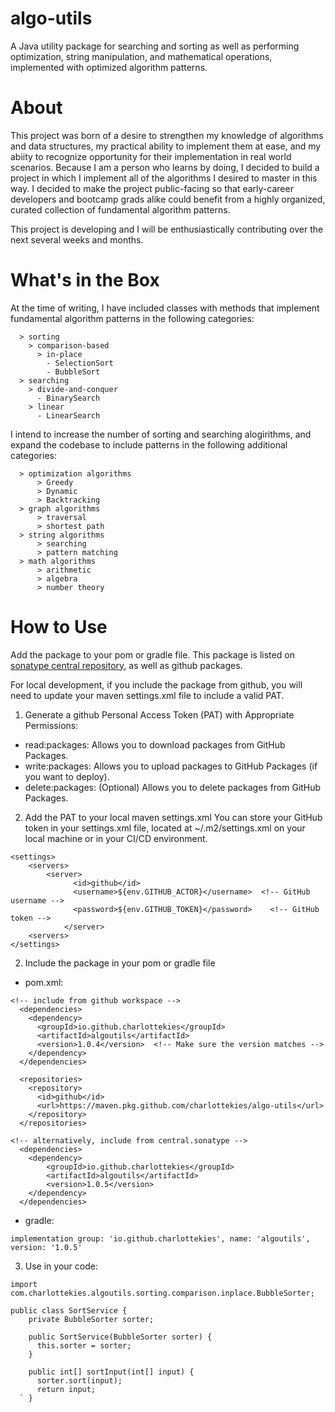 # algo-utils
A Java utility package for searching and sorting as well as performing optimization, string manipulation, and mathematical operations, implemented with optimized algorithm patterns.

# About
This project was born of a desire to strengthen my knowledge of algorithms and data structures, my practical ability to implement them at ease, and my abiity to recognize opportunity for their implementation in real world scenarios. Because I am a person who learns by doing, I decided to build a project in which I implement all of the algorithms I desired to master in this way. I decided to make the project public-facing so that early-career developers and bootcamp grads alike could benefit from a highly organized, curated collection of fundamental algorithm patterns. 

This project is developing and I will be enthusiastically contributing over the next several weeks and months.

# What's in the Box
At the time of writing, I have included classes with methods that implement fundamental algorithm patterns in the following categories:
```
  > sorting
    > comparison-based
      > in-place
        - SelectionSort
        - BubbleSort
  > searching
    > divide-and-conquer
      - BinarySearch
    > linear
      - LinearSearch
```  
I intend to increase the number of sorting and searching alogirithms, and expand the codebase to include patterns in the following additional categories: 
```
  > optimization algorithms
      > Greedy
      > Dynamic
      > Backtracking
  > graph algorithms
      > traversal
      > shortest path
  > string algorithms
      > searching
      > pattern matching
  > math algorithms
      > arithmetic
      > algebra
      > number theory
```


# How to Use 

Add the package to your pom or gradle file. This package is listed on [sonatype central repository](https://central.sonatype.com/artifact/io.github.charlottekies/algoutils/overview), as well as github packages.


For local development, if you include the package from github, you will need to update your maven settings.xml file to include a valid PAT.
1. Generate a github Personal Access Token (PAT) with Appropriate Permissions: 
* read:packages: Allows you to download packages from GitHub Packages.
* write:packages: Allows you to upload packages to GitHub Packages (if you want to deploy).
* delete:packages: (Optional) Allows you to delete packages from GitHub Packages.

2. Add the PAT to your local maven settings.xml
You can store your GitHub token in your settings.xml file, located at ~/.m2/settings.xml on your local machine or in your CI/CD environment.
```
<settings>
    <servers>
        <server>
              <id>github</id>
              <username>${env.GITHUB_ACTOR}</username>  <!-- GitHub username -->
              <password>${env.GITHUB_TOKEN}</password>    <!-- GitHub token -->
            </server>
    <servers>
</settings>
```
2. Include the package in your pom or gradle file

- pom.xml:
```
<!-- include from github workspace -->
  <dependencies>
    <dependency>
      <groupId>io.github.charlottekies</groupId>
      <artifactId>algoutils</artifactId>
      <version>1.0.4</version>  <!-- Make sure the version matches -->
    </dependency>
  </dependencies>

  <repositories>
    <repository>
      <id>github</id>
      <url>https://maven.pkg.github.com/charlottekies/algo-utils</url>
    </repository>
  </repositories>

<!-- alternatively, include from central.sonatype -->
  <dependencies>
    <dependency>
        <groupId>io.github.charlottekies</groupId>
        <artifactId>algoutils</artifactId>
        <version>1.0.5</version>
    </dependency>
  </dependencies>
```
- gradle: 
```
implementation group: 'io.github.charlottekies', name: 'algoutils', version: '1.0.5'
```

3. Use in your code: 
```
import com.charlottekies.algoutils.sorting.comparison.inplace.BubbleSorter;

public class SortService {
    private BubbleSorter sorter;

    public SortService(BubbleSorter sorter) {
      this.sorter = sorter;
    }

    public int[] sortInput(int[] input) {
      sorter.sort(input); 
      return input;
  ` } 
```
